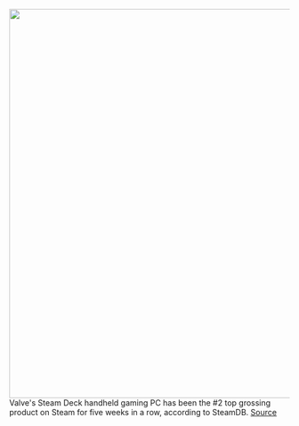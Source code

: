 <img src='https://cdn.vox-cdn.com/thumbor/zygwJCBhZ69oa2PIsr_ss0wGBLg=/0x0:2040x1360/1200x800/filters:focal(825x439:1151x765)/cdn.vox-cdn.com/uploads/chorus_image/image/70755631/vpavic_220210_5030_0054_Edit.0.jpg' width='700px' /><br/>
Valve's Steam Deck handheld gaming PC has been the #2 top grossing product on Steam for five weeks in a row, according to SteamDB.
<a href='https://www.theverge.com/23027375/steam-deck-sales-numbers-figures-best-selling'> Source <a/>